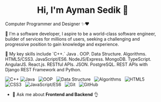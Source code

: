 <h1 align="center">Hi, I'm Ayman Sedik 👋</h1>

<p>Computer Programmer and Designer ✨❤️</p>
<p>📌 I'm a software developer, I aspire to be a world-class software engineer, builder of services for millions of users, 
 seeking a challenging and progressive position to gain knowledge and experience.</p>
 
<p>📌 My key skills include `C++.` Java . OOP. Data Structure. Algorithms. HTML5/CSS3. JavaScript/ES6. 
 NodeJS/Express. MongoDB. TypeScript. AngularJS. React.js. RESTful APIs. JSON. PostgreSQL. REST 
 APIs with Django REST Framework and Python.</p>
 
![C++](https://img.shields.io/badge/c++-%2300599C.svg?style=for-the-badge&logo=c%2B%2B&logoColor=white)
![Java](https://img.shields.io/badge/-Java-black?logo=java)&nbsp;&nbsp;
![OOP](https://img.shields.io/badge/-OOP-black?style=social)&nbsp;&nbsp;
![Data Structure](https://img.shields.io/badge/-DataStructure-black?logo=DataStructure&style=social)&nbsp;&nbsp;
![Algorithms](https://img.shields.io/badge/-Algorithms-black?logo=Algorithms&style=social)&nbsp;&nbsp;
![HTML5](https://img.shields.io/badge/-HTML5-black?logo=html5&style=social)&nbsp;&nbsp;
![CSS3](https://img.shields.io/badge/-CSS3-black?logo=CSS3&style=social)&nbsp;&nbsp;
![JavaScript/ES6](https://img.shields.io/badge/-JavaScript/ES6-black?logo=JavaScript/ES6&style=social)&nbsp;&nbsp;
![Git](https://img.shields.io/badge/-Git-black?logo=git&style=social)&nbsp;&nbsp;
![GitHub](https://img.shields.io/badge/-GitHub-black?logo=github&style=social)&nbsp;&nbsp;

- 💬 Ask me about **Frontend and Backend** 👌
